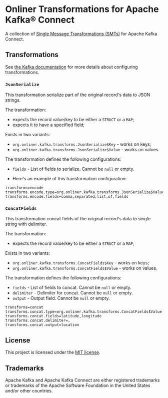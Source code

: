 # Onliner Transformations for Apache Kafka® Connect

A collection of [Single Message Transformations (SMTs)](https://kafka.apache.org/documentation/#connect_transforms) for Apache Kafka Connect.

## Transformations

See [the Kafka documentation](https://kafka.apache.org/documentation/#connect_transforms) for more details about configuring transformations.

### `JsonSerialize`

This transformation serialize part of the original record's data to JSON strings.

The transformation:
- expects the record value/key to be either a `STRUCT` or a `MAP`;
- expects it to have a specified field;

Exists in two variants:
- `org.onliner.kafka.transforms.JsonSerialize$Key` - works on keys;
- `org.onliner.kafka.transforms.JsonSerialize$Value` - works on values.

The transformation defines the following configurations:
- `fields` - List of fields to serialize. Cannot be `null` or empty.

- Here's an example of this transformation configuration:

```properties
transforms=encode
transforms.encode.type=org.onliner.kafka.transforms.JsonSerialize$Value
transforms.encode.fields=comma,separated,list,of,fields
```

### `ConcatFields`

This transformation concat fields of the original record's data to single string with delimiter.

The transformation:
- expects the record value/key to be either a `STRUCT` or a `MAP`;

Exists in two variants:
- `org.onliner.kafka.transforms.ConcatFields$Key` - works on keys;
- `org.onliner.kafka.transforms.ConcatFields$Value` - works on values.

The transformation defines the following configurations:
- `fields` - List of fields to concat. Cannot be `null` or empty.
- `delimiter` - Delimiter for concat. Cannot be `null` or empty.
- `output` - Output field. Cannot be `null` or empty.

```properties
transforms=concat
transforms.concat.type=org.onliner.kafka.transforms.ConcatFields$Value
transforms.concat.fields=latitude,longitude
transforms.concat.delimiter=,
transforms.concat.output=location
```

## License

This project is licensed under the [MIT license](LICENSE).

## Trademarks

Apache Kafka and Apache Kafka Connect are either registered trademarks or trademarks of the Apache Software Foundation in the United States and/or other countries.
